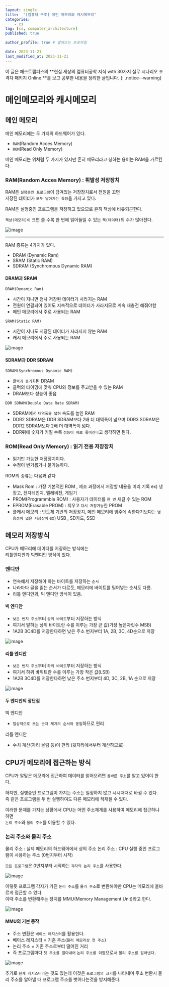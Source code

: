 ```yaml
---
layout: single
title:  "[컴퓨터 구조] 메인 메모리와 캐시메모리"
categories: 
    - cs
tag: [cs, computer_architecture]
published: true

author_profile: true # 옆에뜨는 프로파일

date: 2023-11-21
last_modified_at: 2023-11-21
---
```


이 글은 패스트캠퍼스의 **현실 세상의 컴퓨터공학 지식 with 30가지 실무 시나리오 초격차 패키지 Online.**를 보고 공부한 내용을 정리한 글입니다.
{: .notice--warning}

# 메인메모리와 캐시메모리

## 메인 메모리

메인 메모리에는 두 가지의 하드웨어가 있다.

- `RAM`(Random Acces Memory)
- `ROM`(Read Only Memory)

메인 메모리는 위처럼 두 가지가 있지만 흔히 메모리라고 칭하는 용어는 RAM을 가르킨다.

### RAM(Random Acces Memory) : 휘발성 저장장치

RAM은 `실행중인 프로그램`이 담겨있는 저장장치로서 전원을 끄면<br>
저장된 데이터가 `모두 날아가는 특징`을 가지고 있다.

RAM은 실행중인 프로그램을 저장하고 있으므로 흔히 책상에 비유되곤한다.

`책상(메모리)이` 크면 클 수록 한 번에 읽어들일 수 있는 `책(데이터)`의 수가 많아진다.

![image](https://github.com/novicehog/comments/assets/131991619/a475f57b-f710-4eb5-8828-4e8a3619fa81)

***
RAM 종류는 4가지가 있다.
- DRAM (Dynamic Ram)
- SRAM (Static RAM)
- SDRAM (Synchromous Dynamic RAM)


#### DRAM과 SRAM
`DRAM(Dynamic Ram)` 
- 시간이 지나면 점차 저장된 데이터가 사라지는 RAM
- 전원이 연결되어 있어도 지속적으로 데이터가 사라지므로 계속 재충전 해줘야함
- 메인 메모리에서 주로 사용되는 RAM


`SRAM(Static RAM)`
- 시간이 지나도 저장된 데이터가 사라지지 않는 RAM
- 캐시 메모리에서 주로 사용되는 RAM


![image](https://github.com/novicehog/comments/assets/131991619/4a3f05e3-178c-4154-9539-9f734c806a67)


#### SDRAM과 DDR SDRAM
`SDRAM(Synchromous Dynamic RAM)`
- `클럭과 동기화`된 DRAM
- 클럭의 타이밍에 맞춰 CPU와 정보를 주고받을 수 있는 RAM
- DRAM보다 성능이 좋음

`DDR SDRAM(Double Data Rate SDRAM)`
- SDRAM에서 `대역폭을 넓혀` 속도를 높인 RAM
- DDR2 SDRAM은 DDR SDRAM보다 2배 더 대역폭이 넓으며 DDR3 SDRAM은 DDR2 SDRAM보다 2배 더 대역폭이 넓다.
- DDR뒤에 숫자가 커질 수록 `성능이 배로 좋아진다`고 생각하면 된다.

### ROM(Read Only Memory) : 읽기 전용 저장장치
- 읽기만 가능한 저장장치이다.
- 수정이 번거롭거나 불가능하다.

ROM의 종류는 다음과 같다
- Mask Rom : 가장 기본적인 ROM , 제조 과정에서 저장할 내용을 미리 기록 ex) 냉장고, 전자레인지, 텔레비전, 게임기
- PROM(Programmble ROM) : 사용자가 데이터를 `한 번` 새길 수 있는 ROM
- EPROM(Erasable PROM) : 지우고 `다시 저장가능`한 PROM
- 플래시 메모리 : 반도체 기반의 저장장치, 메인 메모리에 범주에 속한다기보다는 `범용성이 넓은 저장장치` ex) USB , SD카드, SSD



## 메모리 저장방식
CPU가 메모리에 데이터를 저장하는 방식에는  <br>
리틀엔디안과 빅엔디안 방식이 있다.

### 엔디안
- 연속해서 저장해야 하는 바이트를 저장하는 `순서`
- 나라마다 글을 읽는 순서가 다르듯, 메모리에 바이트를 밀어넣는 순서도 다름.
- 리틀 엔디안과, 빅 엔디안 방식이 있음.


#### 빅 엔디안
- `낮은 번지 주소`부터 `상위 바이트`부터 저장하는 방식
- 여기서 말하는 상위 바이트란 수를 이루는 가장 큰 값(가장 높은자릿수 MSB)
- 1A2B 3C4D를 저장한다하면 낮은 주소 번지부터 1A, 2B, 3C, 4D순으로 저장

![image](https://github.com/novicehog/comments/assets/131991619/46c817ee-cfa5-4fec-961b-ed99766745dd)

#### 리틀 엔디안
- `낮은 번지 주소`부터 `하위 바이트`부터 저장하는 방식
- 여기서 하위 바위트란 수를 이루는 가장 작은 값(LSB)
- 1A2B 3C4D를 저장한다하면 낮은 주소 번지부터 4D, 3C, 2B, 1A 순으로 저장

![image](https://github.com/novicehog/comments/assets/131991619/0bddd7fd-44f7-4894-8c06-4e09fea89816)

#### 두 엔디안의 장단점
빅 엔디안
- `일상적으로 쓰는 숫자 체계의 순서와 동일`하므로 편리

리틀 엔디안
- 수치 계산(자리 올림 등)이 편리 (뒷자리에서부터 계산하므로)


## CPU가 메모리에 접근하는 방식
CPU가 알맞은 메모리에 접근하여 데이터를 얻어오려면 `올바른 주소`를 알고 있어야 한다.

하지만, 실행중인 프로그램이 가지는 주소는 일정하지 않고 시시때때로 바뀔 수 있다. <br>
즉 같은 프로그램을 두 번 실행하여도 다른 메모리에 적재될 수 있다.

이러한 문제를 가지는 상황에서 CPU는 어떤 주소체계를 사용하여 메모리에 접근하냐 하면<br>
`논리 주소`와 `물리 주소`를 이용할 수 있다.

### 논리 주소와 물리 주소
물리 주소 : 실제 메모리의 하드웨어에서 상의 주소
논리 주소 : CPU 실행 중인 프로그램이 사용하는 주소 (0번지부터 시작)

`모든 프로그램`은 0번지부터 시작하는 `각자의 논리 주소`를 사용한다.

![image](https://github.com/novicehog/comments/assets/131991619/bb7b6e88-ff0b-4e2f-b5aa-baf7fb29984b)

이렇듯 프로그램 각자가 가진 `논리 주소`를 `물리 주소`로 변환해야만 CPU는 메모리에 올바르게 접근할 수 있다.<br>
이때 주소를 변환해주는 장치를 MMU(Memory Management Unit)라고 한다.

![image](https://github.com/novicehog/comments/assets/131991619/8777b49a-dcfa-4a97-a324-3e9fda96bce2)

#### MMU의 기본 동작
- 주소 변환은 `베이스 레지스터`를 활용한다.
- 베이스 레지스터 = 기존 주소(`물리 메모리상 첫 주소`)
- 논리 주소 = 기존 주소로부터 떨어진 거리
- 즉 프로그램마다 `첫 주소를 알아내어` `논리 주소를 더함`으로서 `물리 주소를 알아낸다.`

![image](https://github.com/novicehog/comments/assets/131991619/b69dbd40-2660-4491-bcbf-ea6da608a955)

추가로 `한계 레지스터라`는 것도 있는데 이것은 `프로그램의 크기`를 나타내며
주소 변환시 물리 주소를 알아낼 때 프로그램 주소를 벗어나는것을 방지해준다.

